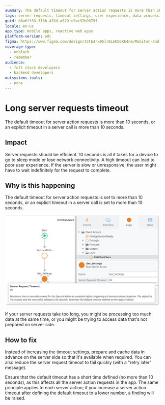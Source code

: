 ```yaml
---
summary: The default timeout for server action requests is more than 10 seconds, or an explicit timeout in a server call is more than 10 seconds.
tags: server requests, timeout settings, user experience, data processing, connectivity issues
guid: d6a6ff38-316b-476d-a579-c9ac92b0079f
locale: en-us
app_type: mobile apps, reactive web apps
platform-version: odc
figma: https://www.figma.com/design/IStE4rx9SlrBLEK5OXk4nm/Monitor-and-troubleshoot-apps?node-id=3525-192&t=ZHJybqzEUX6B7aIU-1
coverage-type:
  - unblock
  - remember
audience:
  - full stack developers
  - backend developers
outsystems-tools:
  - none
---
```

# Long server requests timeout

The default timeout for server action requests is more than 10 seconds, or an explicit timeout in a server call is more than 10 seconds.

## Impact

Server requests should be efficient. 10 seconds is all it takes for a device to go to sleep mode or lose network connectivity. A high timeout can lead to poor user experience. If the server is slow or unresponsive, the user might have to wait indefinitely for the request to complete.

## Why is this happening

The default timeout for server action requests is set to more than 10 seconds, or an explicit timeout in a server call is set to more than 10 seconds.

![An action flow diagram with a Run Server Action node where the specified Server Request Timeout is set to 60 seconds.](images/odcs-server-request-timeout.png "Server Request Timeout set to 60 seconds")

If your server requests take too long, you might be processing too much data at the same time, or you might be trying to access data that's not prepared on server side.

## How to fix

Instead of increasing the timeout settings, prepare and cache data in advance on the server side so that it's available when required. You can also reduce the server request timeout to fail quickly (with a "retry later" message).  

Ensure that the default timeout has a short time defined (no more than 10 seconds), as this affects all the server action requests in the app. The same principle applies to each server action; if you increase a server action timeout after defining the default timeout to a lower number, a finding will be raised.
